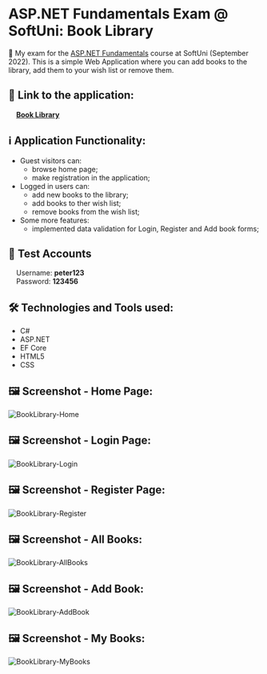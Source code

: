 # ASP.NET Fundamentals Exam @ SoftUni: Book Library

🎯  My exam for the [ASP.NET Fundamentals](https://softuni.bg/trainings/3853/asp-net-fundamentals-september-2022) course at SoftUni (September 2022). This is a simple Web Application where you can add books to the library, add them to your wish list or remove them.

## 🔗 **Link to the application:**
&nbsp;&nbsp;&nbsp;&nbsp;**[Book Library](http://mikegscoderasp-001-site2.atempurl.com/)**

## ℹ️ Application Functionality:

- Guest visitors can: 
  - browse home page;
  - make registration in the application;
- Logged in users can:
  - add new books to the library;
  - add books to ther wish list;
  - remove books from the wish list;
- Some more features:
  - implemented data validation for Login, Register and Add book forms;

## 🧪 Test Accounts
&nbsp;&nbsp;&nbsp;&nbsp;Username: **peter123**  
&nbsp;&nbsp;&nbsp;&nbsp;Password: **123456**  

## :hammer_and_wrench: Technologies and Tools used:

- C#
- ASP.NET
- EF Core
- HTML5
- CSS

## :framed_picture: Screenshot - Home Page:

![BookLibrary-Home](https://mikegscoder.github.io/img/BookLibrary/HomePage.jpg)

## :framed_picture: Screenshot - Login Page:

![BookLibrary-Login](https://mikegscoder.github.io/img/BookLibrary/Login.jpg)

## :framed_picture: Screenshot - Register Page:

![BookLibrary-Register](https://mikegscoder.github.io/img/BookLibrary/Register.jpg)

## :framed_picture: Screenshot - All Books:

![BookLibrary-AllBooks](https://mikegscoder.github.io/img/BookLibrary/AllBooks.jpg)

## :framed_picture: Screenshot - Add Book:

![BookLibrary-AddBook](https://mikegscoder.github.io/img/BookLibrary/AddBook.jpg)

## :framed_picture: Screenshot - My Books:

![BookLibrary-MyBooks](https://mikegscoder.github.io/img/BookLibrary/MyBooks.jpg)

<!-- ## :v: Leave a feedback
Give a :star: if you like this app.
Thank you ❤️! -->

